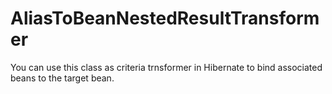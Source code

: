 AliasToBeanNestedResultTransformer
==================================

You can use this class as criteria trnsformer in Hibernate to bind associated beans to the target bean.

